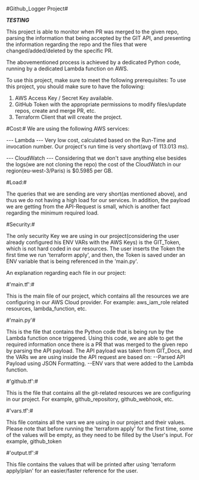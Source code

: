 #Github_Logger Project#

*****TESTING*****

This project is able to monitor when PR was merged to the given repo, parsing the information
that being accepted by the GIT API, and presenting the information regarding the repo and the 
files that were changed/added/deleted by the specific PR.

The abovementioned process is achieved by a dedicated Python code, running by a dedicated Lambda function
on AWS.

To use this project, make sure to meet the following prerequisites:
To use this project, you should make sure to have the following:

1. AWS Access Key / Secret Key available.
2. GitHub Token with the appropriate permissions to modify files/update repos, create and merge PR, etc.
3. Terraform Client that will create the project.


#Cost:#
We are using the following AWS services:

--- Lambda ---  Very low cost, calculated based on the Run-Time and invocation number.
Our project's run time is very short(avg of 113.013 ms).

--- CloudWatch --- Considering that we don't save anything else besides the logs(we are not cloning the repo) 
the cost of the CloudWatch in our region(eu-west-3/Paris) is $0.5985 per GB.

#Load:#

The queries that we are sending are very short(as mentioned above), and thus we do not having a high load
for our services.
In addition, the payload we are getting from the API-Request is small, which is another fact regarding
the minimum required load.

#Security:#

The only security Key we are using in our project(considering the user already configured his ENV VARs with the AWS Keys)
is the GIT_Token, which is not hard coded in our resources.
The user inserts the Token the first time we run 'terraform apply', and then, the Token is saved
under an ENV variable that is being referenced in the 'main.py'.

An explanation regarding each file in our project:

#'main.tf':#

This is the main file of our project, which contains all the resources we are configuring in our AWS Cloud provider.
For example: aws_iam_role related resources, lambda_function, etc.

#'main.py'#

This is the file that contains the Python code that is being run by the Lambda function once triggered.
Using this code, we are able to get the required information once there is a PR that was merged
to the given repo by parsing the API payload.
The API payload was taken from GIT_Docs, and the VARs we are using inside the API request are based on:
--Parsed API Payload using JSON Formatting.
--ENV vars that were added to the Lambda function.

#'github.tf':#

This is the file that contains all the git-related resources we are configuring in our project.
For example, github_repository, github_webhook, etc.

#'vars.tf':#

This file contains all the vars we are using in our project and their values.
Please note that before running the 'terraform apply' for the first time, some of the values 
will be empty, as they need to be filled by the User's input.
For example, github_token

#'output.tf':#

This file contains the values that will be printed after using 'terraform apply/plan' for an easier/faster reference 
for the user.
